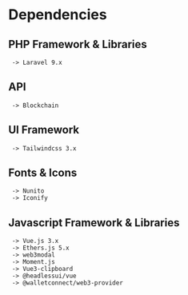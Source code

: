 # Dependencies

## PHP Framework & Libraries

     -> Laravel 9.x
     
## API

     -> Blockchain

## UI Framework

     -> Tailwindcss 3.x

## Fonts & Icons

     -> Nunito
     -> Iconify

## Javascript Framework & Libraries

     -> Vue.js 3.x
     -> Ethers.js 5.x
     -> web3modal
     -> Moment.js
     -> Vue3-clipboard
     -> @headlessui/vue
     -> @walletconnect/web3-provider